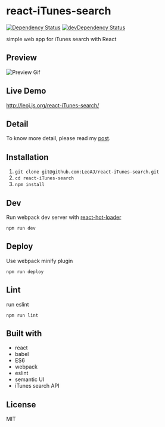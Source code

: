 # react-iTunes-search

[![Dependency Status](https://david-dm.org/LeoAJ/react-iTunes-search.svg)](https://david-dm.org/LeoAJ/react-iTunes-search)
[![devDependency Status](https://david-dm.org/LeoAJ/react-iTunes-search/dev-status.svg)](https://david-dm.org/LeoAJ/react-iTunes-search#info=devDependencies)

simple web app for iTunes search with React

## Preview

![Preview Gif](https://raw.githubusercontent.com/LeoAJ/react-iTunes-search/gif/react-iTunes-search.gif)

## Live Demo

http://leoj.js.org/react-iTunes-search/

## Detail

To know more detail, please read my [post](http://leoj.js.org/personal/React-iTunes-Search/).

## Installation

1. `git clone git@github.com:LeoAJ/react-iTunes-search.git`
2. `cd react-iTunes-search`
3. `npm install`

## Dev

Run webpack dev server with [react-hot-loader](https://github.com/gaearon/react-hot-loader)

```
npm run dev
```

## Deploy

Use webpack minify plugin

```
npm run deploy
```

## Lint

run eslint

```
npm run lint
```

## Built with

* react
* babel
* ES6
* webpack
* eslint
* semantic UI
* iTunes search API

## License

MIT
